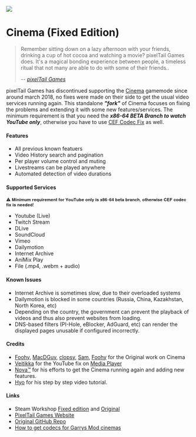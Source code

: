 [![](https://www.cloudflare.com/media/images/web-badges/cf-web-badges-f-1.png)](https://pages.cloudflare.com/)

Cinema (Fixed Edition)
======
> Remember sitting down on a lazy afternoon with your friends, drinking a cup of hot cocoa and watching a movie? pixelTail Games does. It's a magical bonding experience between people, a timeless ritual that not many are able to do with some of their friends..
>
> -- <cite>[pixelTail Games](https://github.com/pixeltailgames/)</cite>

pixelTail Games has discontinued supporting the [Cinema](https://github.com/pixeltailgames/cinema) gamemode since around march 2018, no fixes were made on their side to get the usual video services running again.
This standalone ***"fork"*** of Cinema focuses on fixing the problems and extending it with some new features/services. The minimum requirement is that you need the ***x86-64 BETA Branch to watch YouTube only***, otherwise you have to use [CEF Codec Fix](https://github.com/solsticegamestudios/GModCEFCodecFix) as well.

#### Features ####
* All previous known featuers
* Video History search and pagination
* Per player volume control and muting
* Livestreams can be played anywhere
* Automated detection of video durations

#### Supported Services ####
<sub>⚠ 𝐌𝐢𝐧𝐢𝐦𝐮𝐦 𝐫𝐞𝐪𝐮𝐢𝐫𝐞𝐦𝐞𝐧𝐭 𝐟𝐨𝐫 𝐘𝐨𝐮𝐓𝐮𝐛𝐞 𝐨𝐧𝐥𝐲 𝐢𝐬 𝐱𝟖𝟔-𝟔𝟒 𝐛𝐞𝐭𝐚 𝐛𝐫𝐚𝐧𝐜𝐡, 𝐨𝐭𝐡𝐞𝐫𝐰𝐢𝐬𝐞 𝐂𝐄𝐅 𝐜𝐨𝐝𝐞𝐜 𝐟𝐢𝐱 𝐢𝐬 𝐧𝐞𝐞𝐝𝐞𝐝!</sub>
* Youtube (Live)
* Twitch Stream
* DLive
* SoundCloud
* Vimeo
* Dailymotion
* Internet Archive
* AniMix Play
* File (.mp4, .webm + audio)

#### Known Issues ####
* Internet Archive is sometimes slow, due to their overloaded systems
* Dailymotion is blocked in some countries (Russia, China, Kazakhstan, North Korea, etc)
* Depending on the country, the government can prevent the playback of videos and thus also prevent websites from loading.
* DNS-based filters (PI-Hole, eBlocker, AdGuard, etc) can render the displayed pages unusable if configured incorrectly.

#### Credits ####
* [Foohy](http://steamcommunity.com/profiles/76561197970525198), [MacDGuy](http://steamcommunity.com/profiles/76561197972354223), [clopsy](http://steamcommunity.com/profiles/76561197990944858), [Sam](http://steamcommunity.com/profiles/76561197991989781), [Foohy](http://steamcommunity.com/profiles/76561197997689747) for the Original work on Cinema
* [Veitikka](https://github.com/veitikka) for the YouTube fix on [Media Player](https://github.com/samuelmaddock/gm-mediaplayer/pull/34)
* [Nova™](https://steamcommunity.com/id/FarukGamer/) for his efforts to get the Cinema running again and adding new features.
* [Hyo](http://steamcommunity.com/profiles/76561198003580789) for his step by step video tutorial.


#### Links ####
* Steam Workshop [Fixed edition](https://steamcommunity.com/sharedfiles/filedetails/?id=2419005587) and [Original](https://steamcommunity.com/sharedfiles/filedetails/?id=118824086)
* [PixelTail Games Website](https://www.pixeltailgames.com/cinema)
* [Original GitHub Repo](https://github.com/pixeltailgames/cinema)
* [How to get codecs for Garrys Mod cinemas](https://www.youtube.com/watch?v=QfPAVTtOzgA)
